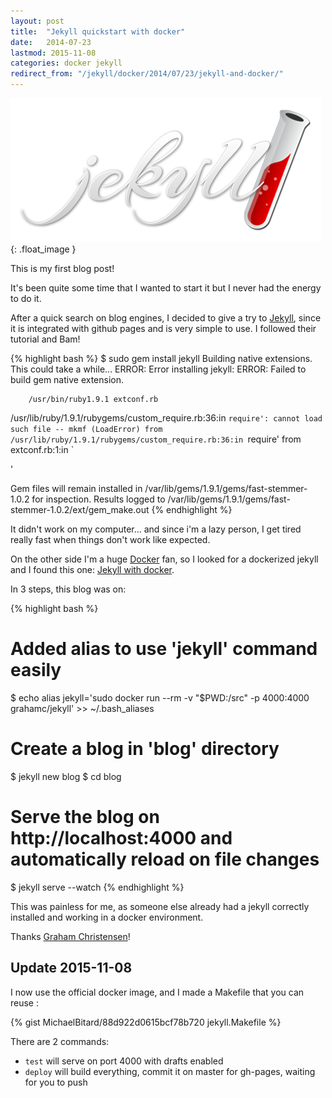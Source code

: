 ```yaml
---
layout: post
title:  "Jekyll quickstart with docker"
date:   2014-07-23
lastmod: 2015-11-08
categories: docker jekyll
redirect_from: "/jekyll/docker/2014/07/23/jekyll-and-docker/"
---
```

![Jekyll][jekyllImage]{: .float_image }

This is my first blog post!

It's been quite some time that I wanted to start it but I never had the energy to do it.

After a quick search on blog engines, I decided to give a try to [Jekyll][jekyll], since it is integrated with github pages and is very simple to use.
I followed their tutorial and Bam!

{% highlight bash %}
$ sudo gem install jekyll
Building native extensions.  This could take a while...
ERROR:  Error installing jekyll:
	ERROR: Failed to build gem native extension.

        /usr/bin/ruby1.9.1 extconf.rb
/usr/lib/ruby/1.9.1/rubygems/custom_require.rb:36:in `require': cannot load such file -- mkmf (LoadError)
	from /usr/lib/ruby/1.9.1/rubygems/custom_require.rb:36:in `require'
	from extconf.rb:1:in `<main>'


Gem files will remain installed in /var/lib/gems/1.9.1/gems/fast-stemmer-1.0.2 for inspection.
Results logged to /var/lib/gems/1.9.1/gems/fast-stemmer-1.0.2/ext/gem_make.out
{% endhighlight %}

It didn't work on my computer... and since i'm a lazy person, I get tired really fast when things don't work like expected.

On the other side I'm a huge [Docker][docker] fan, so I looked for a dockerized jekyll and I found this one: [Jekyll with docker][jekyll-docker].

In 3 steps, this blog was on:

{% highlight bash %}
# Added alias to use 'jekyll' command easily
$ echo alias jekyll=\'sudo docker run --rm -v \"\$PWD:/src\" -p 4000:4000 grahamc/jekyll\' >> ~/.bash_aliases
# Create a blog in 'blog' directory
$ jekyll new blog
$ cd blog
# Serve the blog on http://localhost:4000 and automatically reload on file changes
$ jekyll serve --watch
{% endhighlight %}

This was painless for me, as someone else already had a jekyll correctly installed and working in a docker environment.

Thanks [Graham Christensen][grahamc]!


## Update 2015-11-08
I now use the official docker image, and I made a Makefile that you can reuse :

{% gist MichaelBitard/88d922d0615bcf78b720 jekyll.Makefile %}

There are 2 commands:

- `test` will serve on port 4000 with drafts enabled
- `deploy` will build everything, commit it on master for gh-pages, waiting for you to push


[jekyll]:    http://jekyllrb.com
[docker]:    https://www.docker.com/
[jekyll-docker]: https://registry.hub.docker.com/u/grahamc/jekyll/
[grahamc]: http://grahamc.com/
[jekyllImage]: /images/posts/2014-07-23/jekyll.png
